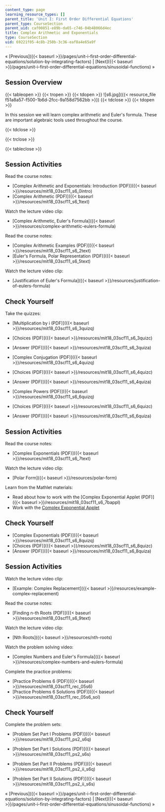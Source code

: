 ```yaml
---
content_type: page
learning_resource_types: []
parent_title: 'Unit I: First Order Differential Equations'
parent_type: CourseSection
parent_uid: caf00851-e89b-da65-c746-04b48066d4ec
title: Complex Arithmetic and Exponentials
type: CourseSection
uid: 69221f05-4c8b-250b-3c36-eaf8a4e65a9f
---
```


« [Previous]({{< baseurl >}}/pages/unit-i-first-order-differential-equations/solution-by-integrating-factors) | [Next]({{< baseurl >}}/pages/unit-i-first-order-differential-equations/sinusoidal-functions) »

Session Overview
----------------

{{< tableopen >}}
{{< tropen >}}
{{< tdopen >}}
![s6.jpg]({{< resource_file f51a8a57-f500-1b6d-2fcc-9a158d7562bb >}})
{{< tdclose >}}
{{< tdopen >}}


In this session we will learn complex arithmetic and Euler's formula. These are important algebraic tools used throughout the course.


{{< tdclose >}}

{{< trclose >}}

{{< tableclose >}}

Session Activities
------------------

Read the course notes:

*   [Complex Arithmetic and Exponentials: Introduction (PDF)]({{< baseurl >}}/resources/mit18_03scf11_s6_0intro)
*   [Complex Arithmetic (PDF)]({{< baseurl >}}/resources/mit18_03scf11_s6_1text)

Watch the lecture video clip:

*   [Complex Arithmetic, Euler's Formula]({{< baseurl >}}/resources/complex-arithmetic-eulers-formula)

Read the course notes:

*   [Complex Arithmetic Examples (PDF)]({{< baseurl >}}/resources/mit18_03scf11_s6_2text)
*   [Euler's Formula, Polar Representation (PDF)]({{< baseurl >}}/resources/mit18_03scf11_s6_5text)

Watch the lecture video clip:

*   [Justification of Euler's Formula]({{< baseurl >}}/resources/justification-of-eulers-formula)

Check Yourself
--------------

Take the quizzes:

*   [Multiplication by i (PDF)]({{< baseurl >}}/resources/mit18_03scf11_s6_3quizq)
*   [Choices (PDF)]({{< baseurl >}}/resources/mit18_03scf11_s6_3quizc)
*   [Answer (PDF)]({{< baseurl >}}/resources/mit18_03scf11_s6_3quiza)
  
*   [Complex Conjugation (PDF)]({{< baseurl >}}/resources/mit18_03scf11_s6_4quizq)
*   [Choices (PDF)]({{< baseurl >}}/resources/mit18_03scf11_s6_4quizc)
*   [Answer (PDF)]({{< baseurl >}}/resources/mit18_03scf11_s6_4quiza)
  
*   [Complex Powers (PDF)]({{< baseurl >}}/resources/mit18_03scf11_s6_6quizq)
*   [Choices (PDF)]({{< baseurl >}}/resources/mit18_03scf11_s6_6quizc)
*   [Answer (PDF)]({{< baseurl >}}/resources/mit18_03scf11_s6_6quiza)

Session Activities
------------------

Read the course notes:

*   [Complex Exponentials (PDF)]({{< baseurl >}}/resources/mit18_03scf11_s6_7text)

Watch the lecture video clip:

*   [Polar Form]({{< baseurl >}}/resources/polar-form)

Learn from the Mathlet materials:

*   Read about how to work with the [Complex Exponential Applet (PDF)]({{< baseurl >}}/resources/mit18_03scf11_s6_7bappl)
*   Work with the [Complex Exponential Applet](/ans7870/18/18.03SC/complexExponential.html "Open in a new window.")

Check Yourself
--------------

*   [Complex Exponentials (PDF)]({{< baseurl >}}/resources/mit18_03scf11_s6_8quizq)
*   [Choices (PDF)]({{< baseurl >}}/resources/mit18_03scf11_s6_8quizc)
*   [Answer (PDF)]({{< baseurl >}}/resources/mit18_03scf11_s6_8quiza)

Session Activities
------------------

Watch the lecture video clip:

*   [Example: Complex Replacement]({{< baseurl >}}/resources/example-complex-replacement)

Read the course notes:

*   [Finding n-th Roots (PDF)]({{< baseurl >}}/resources/mit18_03scf11_s6_9text)

Watch the lecture video clip:

*   [Nth Roots]({{< baseurl >}}/resources/nth-roots)

Watch the problem solving video:

*   [Complex Numbers and Euler's Formula]({{< baseurl >}}/resources/complex-numbers-and-eulers-formula)

Complete the practice problems:

*   [Practice Problems 6 (PDF)]({{< baseurl >}}/resources/mit18_03scf11_rec_05s6)
*   [Practice Problems 6 Solutions (PDF)]({{< baseurl >}}/resources/mit18_03scf11_rec_05s6_sol)

Check Yourself
--------------

Complete the problem sets:

*   [Problem Set Part I Problems (PDF)]({{< baseurl >}}/resources/mit18_03scf11_ps2_s6q)
*   [Problem Set Part I Solutions (PDF)]({{< baseurl >}}/resources/mit18_03scf11_ps2_s6s)
  
*   [Problem Set Part II Problems (PDF)]({{< baseurl >}}/resources/mit18_03scf11_ps2_ii_s6q)
*   [Problem Set Part II Solutions (PDF)]({{< baseurl >}}/resources/mit18_03scf11_ps2_ii_s6s)

« [Previous]({{< baseurl >}}/pages/unit-i-first-order-differential-equations/solution-by-integrating-factors) | [Next]({{< baseurl >}}/pages/unit-i-first-order-differential-equations/sinusoidal-functions) »